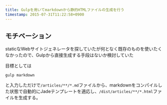 ```yaml
---
title: Gulpを用いてmarkdownから静的HTMLファイルの生成を行う
timestamp: 2015-07-31T11:22:58+0900
---
```


## モチベーション

staticなWebサイトジェネレータを探していたが何となく既存のものを使いたくなかったので、Gulpから直接生成する手段はないか検討していた

目標としては

```
gulp markdown
```

と入力しただけで`/articles/**/*.md`ファイルから、markdownをコンパイルした状態で自動的にJadeテンプレートを適応し、`/dist/articles/**/*.html`ファイルを生成する。
